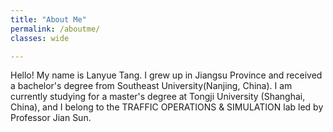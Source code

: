 ```yaml
---
title: "About Me"
permalink: /aboutme/
classes: wide

---
```


Hello! My name is Lanyue Tang. I grew up in Jiangsu Province and received a bachelor's degree from Southeast University(Nanjing, China). I am currently studying for a master's degree at Tongji University (Shanghai, China), and I belong to the TRAFFIC OPERATIONS & SIMULATION lab led by Professor Jian Sun.
